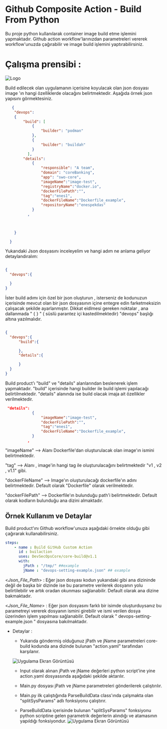 
# Github Composite Action -  Build From Python 


Bu proje python kullanılarak container image build etme işlemini yapmaktadır. 
Github action workflow'larınızdan parametreleri vererek workflow'unuzda çağırabilir ve image build işlemini yaptırabilirsiniz.


# Çalışma prensibi : 
![Logo](https://user-images.githubusercontent.com/38957716/154684078-d8350610-6c86-4872-bf86-83784a91122b.png)

Build edilecek olan uygulamanın içerisine koyulacak olan json dosyası image 'ın hangi özelliklerde 
olacağını belirtmektedir. Aşağıda örnek json yapısını görmektesiniz. 

```json
   {
    "devops":
    {
        "build": [
            {
                "builder": "podman"
            },
            {
                "builder": "buildah"
            }
          ],
        "details":
            {
                "responsible": "A team",
                "domain": "coreBanking",
                "app": "swo-core",
                "imageName":"image-test",
                "registryName":"docker.io",
                "dockerFilePath":"",
                "tag":"enes1",
                "dockerFileName":"Dockerfile_example",
                "repositoryName":"enespekdas"
            }
          ,
        
      

    }

  }
```

Yukarıdaki Json dosyasını inceleyelim ve hangi adım ne anlama geliyor detaylandıralım:

```json

{
  "devops":{

  }
}
```
İster build adımı için özel bir json oluşturun , isterseniz de kodunuzun içerisinde mevcut olan bir json dosyasının içine entegre edin farketmeksizin çalışacak şekilde ayarlanmıştır.
Dikkat eidlmesi gereken noktalar , ana dallanmada " { } " ( süslü parantez içi kastedilmektedir) "devops" başlığı altına yazılmalıdır.


```json

{
  "devops":{
      "build":{

      },
      "details":{

      }
  }
}
```
Build product'ı "build" ve "details" alanlarından beslenerek işlem yapmaktadır. 
"build" içerisinde hangi builder ile build işlemi yapılacağı belirtilmektedir. 
"details" alanında ise build olacak imaja ait özellikler verilmektedir. 

```json
 "details":
            {
                "imageName":"image-test",
                "dockerFilePath":"",
                "tag":"enes1",
                "dockerFileName":"Dockerfile_example",
            }
          ,
```

"imageName" --> Alanı Dockerfile'dan oluşturulacak olan image'ın ismini belirtmektedir.

"tag" --> Alanı , image'in hangi tag ile oluşturulacağını belirtmektedir "v1 , v2 , v1.1" gibi.

"dockerFileName" --> Image'ın oluşturulacağı dockerfile'ın adını belirtmektedir. Default olarak "Dockerfile" olarak verilmektedir.

"dockerFilePath" --> Dockerfile'ın bulunduğu path'i belirtmektedir. Default olarak kodların bulunduğu ana dizini almaktadır.



## Örnek Kullanım ve Detaylar 

Build product'ını Github workflow'unuza aşağıdaki örnekte olduğu gibi çağırarak kullanabilirsiniz. 

``` yaml
steps:
    - name : Build GitHub Custom Action 
      id : builaction
      uses: DevSecOpsCore/core-build@v1.1
      with:
        jPath : "/tmp/" ##example
        jName : "devops-setting-example.json" ## example

```

<_Json_File_Path_> : Eğer json dosyası kodun yukarıdaki gibi ana dizininde değil de başka bir dizinde ise bu parametre verilerek dosyanın yolu belirtilebilir ve artık oradan okunması sağlanabilir. Default olarak ana dizine bakmaktadır.

<_Json_File_Name_> : Eğer json dosyasını farklı bir isimde oluşturduysanız bu parametreyi vererek dosyanın ismini girebilir ve ismi verilen dosya üzerinden işlem yapılması sağlanabilir. Default olarak " devops-setting-example.json " dosyasına bakılmaktadır.



- Detaylar : 
  - Yukarıda göndermiş olduğunuz jPath ve jName parametreleri core-build kodunda ana dizinde bulunan "action.yaml" tarafından karşılanır.
  
  ![Uygulama Ekran Görüntüsü](  https://user-images.githubusercontent.com/38957716/154930083-c0208f98-105d-44a0-9347-47937c4e26c7.png)

  -   Input olarak alınan jPath ve jName değerleri python script'ine yine action.yaml dosyassında aşağıdaki şekilde aktarılır.


  - Main.py dosyası jPath ve jName parametreleri gönderilerek çalıştırılır.
  
  - Main.py ilk çalıştığında ParseBuildData class'ında çalşmakta olan "splitSysParams" adlı fonksiyonu çalıştırır.
  
  - ParseBuildData içerisinde bulunan "splitSysParams" fonksiyonu python scriptine gelen parametrik değerlerin alındığı ve atamasının yapıldığı fonksiyondur. 
    ![Uygulama Ekran Görüntüsü](    https://user-images.githubusercontent.com/38957716/154931800-590ea8ea-b4e7-4955-b030-4c20f6574565.png)

